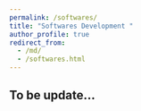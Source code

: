 ```yaml
---
permalink: /softwares/
title: "Softwares Development "
author_profile: true
redirect_from: 
  - /md/
  - /softwares.html
---
```


## To be update...
